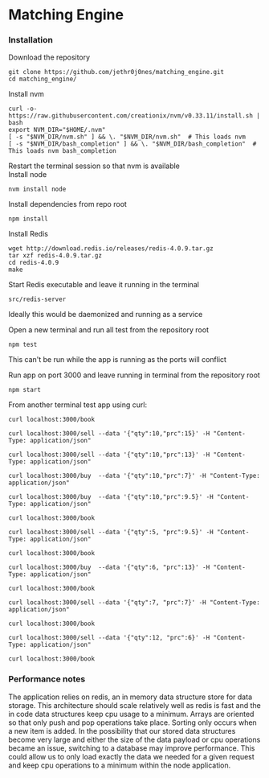 # Matching Engine

### Installation

Download the repository
```
git clone https://github.com/jethr0j0nes/matching_engine.git
cd matching_engine/
```

Install nvm
```
curl -o- https://raw.githubusercontent.com/creationix/nvm/v0.33.11/install.sh | bash
export NVM_DIR="$HOME/.nvm"
[ -s "$NVM_DIR/nvm.sh" ] && \. "$NVM_DIR/nvm.sh"  # This loads nvm
[ -s "$NVM_DIR/bash_completion" ] && \. "$NVM_DIR/bash_completion"  # This loads nvm bash_completion

```

Restart the terminal session so that nvm is available<br>
Install node
```
nvm install node
```

Install dependencies from repo root
```
npm install
```

Install Redis
```
wget http://download.redis.io/releases/redis-4.0.9.tar.gz
tar xzf redis-4.0.9.tar.gz
cd redis-4.0.9
make
```

Start Redis executable and leave it running in the terminal
```
src/redis-server
```
Ideally this would be daemonized and running as a service

Open a new terminal and run all test from the repository root
```
npm test
```
This can't be run while the app is running as the ports will conflict

Run app on port 3000 and leave running in terminal from the repository root
```
npm start
```

From another terminal test app using curl:
```
curl localhost:3000/book

curl localhost:3000/sell --data '{"qty":10,"prc":15}' -H "Content-Type: application/json"

curl localhost:3000/sell --data '{"qty":10,"prc":13}' -H "Content-Type: application/json"

curl localhost:3000/buy  --data '{"qty":10,"prc":7}' -H "Content-Type: application/json"

curl localhost:3000/buy  --data '{"qty":10,"prc":9.5}' -H "Content-Type: application/json"

curl localhost:3000/book

curl localhost:3000/sell --data '{"qty":5, "prc":9.5}' -H "Content-Type: application/json"

curl localhost:3000/book

curl localhost:3000/buy  --data '{"qty":6, "prc":13}' -H "Content-Type: application/json"

curl localhost:3000/book

curl localhost:3000/sell --data '{"qty":7, "prc":7}' -H "Content-Type: application/json"

curl localhost:3000/book

curl localhost:3000/sell --data '{"qty":12, "prc":6}' -H "Content-Type: application/json"

curl localhost:3000/book
```

### Performance notes
The application relies on redis, an in memory data structure store for data storage.  This architecture should scale relatively well as redis is fast and the in code data structures keep cpu usage to a minimum.  Arrays are oriented so that only push and pop operations take place.  Sorting only occurs when a new item is added.  In the possibility that our stored data structures become very large and either the size of the data payload or cpu operations became an issue, switching to a database may improve performance.  This could allow us to only load exactly the data we needed for a given request and keep cpu operations to a minimum within the node application.
